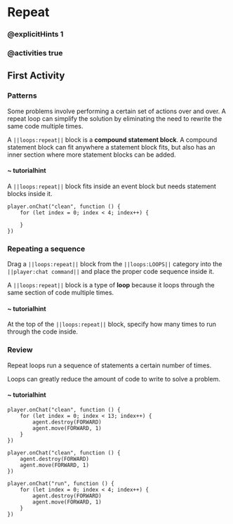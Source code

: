 # Repeat

### @explicitHints 1

### @activities true

## First Activity

### Patterns

Some problems involve performing a certain set of actions over and over.  A repeat loop can simplify the solution by eliminating the need to rewrite the same code multiple times.

A ``||loops:repeat||`` block is a **compound statement block**.  A compound statement block can fit anywhere a statement block fits, but also has an inner section where more statement blocks can be added.

#### ~ tutorialhint

A ``||loops:repeat||`` block fits inside an event block but needs statement blocks inside it.

```blocks
player.onChat("clean", function () {
    for (let index = 0; index < 4; index++) {
    	
    }
})
```

### Repeating a sequence

Drag a ``||loops:repeat||`` block from the ``||loops:LOOPS||`` category into the ``||player:chat command||`` and place the proper code sequence inside it.

A ``||loops:repeat||`` block is a type of **loop** because it loops through the same section of code multiple times.

#### ~ tutorialhint

At the top of the ``||loops:repeat||`` block, specify how many times to run through the code inside.

### Review

Repeat loops run a sequence of statements a certain number of times.

Loops can greatly reduce the amount of code to write to solve a problem.

#### ~ tutorialhint

```blocks
player.onChat("clean", function () {
    for (let index = 0; index < 13; index++) {
        agent.destroy(FORWARD)
        agent.move(FORWARD, 1)
    }
})
```

```template
player.onChat("clean", function () {
    agent.destroy(FORWARD)
    agent.move(FORWARD, 1)
})
```

```ghost
player.onChat("run", function () {
    for (let index = 0; index < 4; index++) {
        agent.destroy(FORWARD)
        agent.move(FORWARD, 1)
    }
})
```
